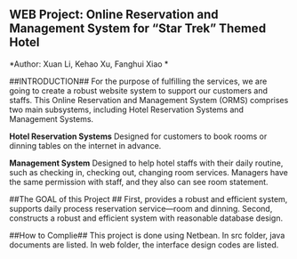 ## WEB Project: Online Reservation and Management System for “Star Trek” Themed Hotel ##

*Author: Xuan Li, Kehao Xu, Fanghui Xiao *

##INTRODUCTION##
For the purpose of fulfilling the services, we are going to create a robust website system to support our customers and staffs. This Online Reservation and Management System (ORMS) comprises two main subsystems, including Hotel Reservation Systems and Management Systems.

**Hotel Reservation Systems**
Designed for customers to book rooms or dinning tables on the internet in advance.

**Management System**
Designed to help hotel staffs with their daily routine, such as checking in, checking out, changing room services. Managers have the same permission with staff, and they also can see room statement.

##The GOAL of this Project ##
First, provides a robust and efficient system, supports daily process reservation service—room and dinning.
Second, constructs a robust and efficient system with reasonable database design.

##How to Complie##
This project is done using Netbean. In src folder, java documents are listed. In web folder, the interface design codes are listed.



